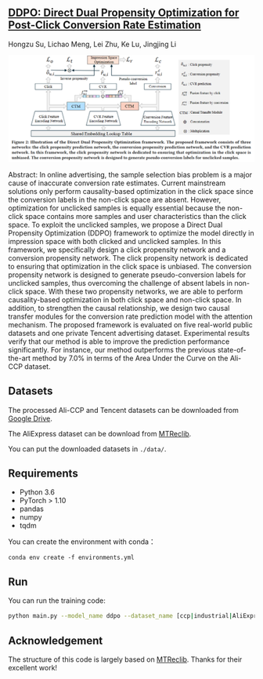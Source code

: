 ## [DDPO: Direct Dual Propensity Optimization for Post-Click Conversion Rate Estimation](./paper.pdf)

Hongzu Su, Lichao Meng,  Lei Zhu, Ke Lu, Jingjing Li



![](./framework.png)

Abstract: In online advertising, the sample selection bias problem is a major cause of inaccurate conversion rate estimates. Current mainstream solutions only perform causality-based optimization in the click space since the conversion labels in the non-click space are absent. However, optimization for unclicked samples is equally essential because the non-click space contains more samples and user characteristics than the click space. To exploit the unclicked samples, we propose a Direct Dual Propensity Optimization (DDPO) framework to optimize the model directly in impression space with both clicked and unclicked samples. In this framework, we specifically design a click propensity network and a conversion propensity network. The click propensity network is dedicated to ensuring that optimization in the click space is unbiased. The conversion propensity network is designed to generate pseudo-conversion labels for unclicked samples, thus overcoming the challenge of absent labels in non-click space. With these two propensity networks, we are able to perform causality-based optimization in both click space and non-click space. In addition, to strengthen the causal relationship, we design two causal transfer modules for the conversion rate prediction model with the attention mechanism. The proposed framework is evaluated on five real-world public datasets and one private Tencent advertising dataset. Experimental results verify that our method is able to improve the prediction performance significantly. For instance, our method outperforms the previous state-of-the-art method by $7.0\%$ in terms of the Area Under the Curve on the Ali-CCP dataset.

## Datasets

The processed Ali-CCP and Tencent datasets can be downloaded from [Google Drive](https://drive.google.com/drive/folders/1mWuo1Oin8yCf_-Xq8c8IqjslXccNp0dl?usp=drive_link).

The AliExpress dataset can be download from [MTReclib](https://github.com/easezyc/Multitask-Recommendation-Library).

You can put the downloaded datasets in `./data/`.

## Requirements

* Python 3.6
* PyTorch > 1.10
* pandas
* numpy
* tqdm

You can create the environment with conda：
```
conda env create -f environments.yml
```

## Run

You can run the training code:

```bash
python main.py --model_name ddpo --dataset_name [ccp|industrial|AliExpress_NL|AliExpress_ES|AliExpress_US|AliExpress_FR]
```

## Acknowledgement

The structure of this code is largely based on [MTReclib](https://github.com/easezyc/Multitask-Recommendation-Library). Thanks for their excellent work!
